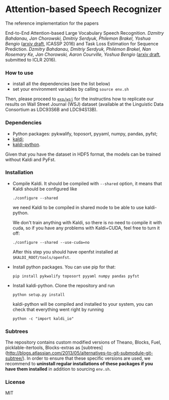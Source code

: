 # Attention-based Speech Recognizer

The reference implementation for the papers

End-to-End Attention-based Large Vocabulary Speech Recognition.
_Dzmitry Bahdanau, Jan Chorowski, Dmitriy Serdyuk, Philemon Brakel, 
Yoshua Bengio_
([arxiv draft](http://arxiv.org/pdf/1508.04395), ICASSP 2016)
and
Task Loss Estimation for Sequence Prediction.
_Dzmitry Bahdanau, Dmitriy Serdyuk, Philémon Brakel, Nan Rosemary Ke, 
Jan Chorowski, Aaron Courville, Yoshua Bengio_
([arxiv draft](http://arxiv.org/pdf/1511.06456), submitted to ICLR 2016).


### How to use

- install all the dependencies (see the list below)
- set your environment variables by calling `source env.sh`

Then, please proceed to [`exp/wsj`](exp/wsj/README.md) for the instructins how
to replicate our results on Wall Street Journal (WSJ) dataset
(available  at  the  Linguistic  Data  Consortium as LDC93S6B and LDC94S13B).

### Dependencies

- Python packages: pykwalify, toposort, pyyaml, numpy, pandas, pyfst;
- [kaldi](https://github.com/kaldi-asr/kaldi);
- [kaldi-python](https://github.com/dmitriy-serdyuk/kaldi-python).

Given that you have the dataset in HDF5 format, the models can be trained
without Kaldi and PyFst.

### Installation

- Compile Kaldi. 
  It should be compiled with 
  `--shared` option, it means that Kaldi should be configured like
  ```
  ./configure --shared
  ```
  we need Kaldi to be compiled in shared mode to be able to use kaldi-python.

  We don't train anything with Kaldi, so there is no need to compile it
  with cuda, so if you have any problems with Kaldi+CUDA, feel free to
  turn it off:
  ```
  ./configure --shared --use-cuda=no
  ```
  After this step you should have openfst installed at `$KALDI_ROOT/tools/openfst`.
- Install python packages.
  You can use pip for that:
  ```
  pip install pykwalify toposort pyyaml numpy pandas pyfst
  ```
- Install kaldi-python.
  Clone the repository and run
  ```
  python setup.py install
  ```
  kaldi-python will be compiled and installed to your system, you can check that 
  everything went right by running
  ```
  python -c "import kaldi_io"
  ```

### Subtrees

The repository contains custom modified versions of Theano, Blocks, Fuel,
picklable-itertools, Blocks-extras as [subtrees]
(http://blogs.atlassian.com/2013/05/alternatives-to-git-submodule-git-subtree/).
In order to ensure that these
specific versions are used, we recommend to **uninstall regular installations
of these packages if you have them installed** in addition to sourcing
`env.sh`.

### License

MIT
